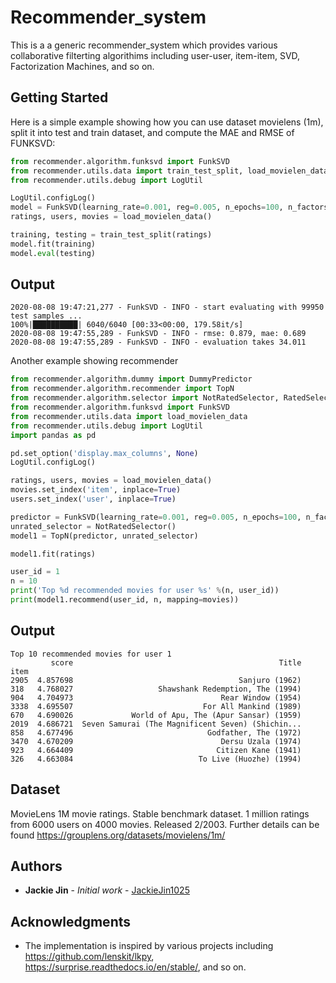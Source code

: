 # Recommender_system

This is a a generic recommender_system which provides various collaborative filterting algorithims including user-user, item-item, SVD, Factorization Machines, and so on. 

## Getting Started

Here is a simple example showing how you can use dataset movielens (1m), split it into test and train dataset, and compute the MAE and RMSE of FUNKSVD:

```python 
from recommender.algorithm.funksvd import FunkSVD
from recommender.utils.data import train_test_split, load_movielen_data
from recommender.utils.debug import LogUtil

LogUtil.configLog()
model = FunkSVD(learning_rate=0.001, reg=0.005, n_epochs=100, n_factors=30)
ratings, users, movies = load_movielen_data()

training, testing = train_test_split(ratings)
model.fit(training)
model.eval(testing)

```
## Output

```
2020-08-08 19:47:21,277 - FunkSVD - INFO - start evaluating with 99950 test samples ...
100%|██████████| 6040/6040 [00:33<00:00, 179.58it/s]
2020-08-08 19:47:55,289 - FunkSVD - INFO - rmse: 0.879, mae: 0.689
2020-08-08 19:47:55,289 - FunkSVD - INFO - evaluation takes 34.011
```

Another example showing recommender
```python 
from recommender.algorithm.dummy import DummyPredictor
from recommender.algorithm.recommender import TopN
from recommender.algorithm.selector import NotRatedSelector, RatedSelector
from recommender.algorithm.funksvd import FunkSVD
from recommender.utils.data import load_movielen_data
from recommender.utils.debug import LogUtil
import pandas as pd

pd.set_option('display.max_columns', None)
LogUtil.configLog()

ratings, users, movies = load_movielen_data()
movies.set_index('item', inplace=True)
users.set_index('user', inplace=True)

predictor = FunkSVD(learning_rate=0.001, reg=0.005, n_epochs=100, n_factors=30)
unrated_selector = NotRatedSelector()
model1 = TopN(predictor, unrated_selector)

model1.fit(ratings)

user_id = 1
n = 10
print('Top %d recommended movies for user %s' %(n, user_id))
print(model1.recommend(user_id, n, mapping=movies))
```

## Output

```
Top 10 recommended movies for user 1
         score                                              Title  
item                                                                
2905  4.857698                                     Sanjuro (1962)   
318   4.768027                   Shawshank Redemption, The (1994)   
904   4.704973                                 Rear Window (1954)   
3338  4.695507                             For All Mankind (1989)   
670   4.690026             World of Apu, The (Apur Sansar) (1959)   
2019  4.686721  Seven Samurai (The Magnificent Seven) (Shichin...   
858   4.677496                              Godfather, The (1972)   
3470  4.670209                                 Dersu Uzala (1974)   
923   4.664409                                Citizen Kane (1941)   
326   4.663084                            To Live (Huozhe) (1994)   

```

## Dataset
MovieLens 1M movie ratings. Stable benchmark dataset. 1 million ratings from 6000 users on 4000 movies. Released 2/2003.
Further details can be found https://grouplens.org/datasets/movielens/1m/

## Authors

* **Jackie Jin** - *Initial work* - [JackieJin1025](https://github.com/JackieJin1025)


## Acknowledgments

* The implementation is inspired by various projects including https://github.com/lenskit/lkpy, https://surprise.readthedocs.io/en/stable/, and so on.
